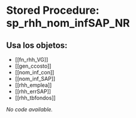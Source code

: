 # Stored Procedure: sp_rhh_nom_infSAP_NR

## Usa los objetos:
- [[fn_rhh_VG]]
- [[gen_ccosto]]
- [[nom_inf_con]]
- [[nom_inf_SAP]]
- [[rhh_emplea]]
- [[rhh_errSAP]]
- [[rhh_tbfondos]]

*No code available.*

